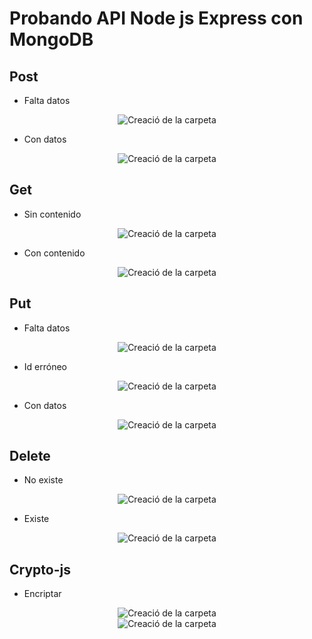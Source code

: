 # Probando API Node js Express con MongoDB

## Post

* Falta datos

<div style="text-align:center;">
<img :src="$withBase('/img/api-nodejs/20.png')" alt="Creació de la carpeta">
</div>

* Con datos

<div style="text-align:center;">
<img :src="$withBase('/img/api-nodejs/21.png')" alt="Creació de la carpeta">
</div>

## Get

* Sin contenido

<div style="text-align:center;">
<img :src="$withBase('/img/api-nodejs/19.png')" alt="Creació de la carpeta">
</div>

* Con contenido

<div style="text-align:center;">
<img :src="$withBase('/img/api-nodejs/22.png')" alt="Creació de la carpeta">
</div>

## Put

* Falta datos

<div style="text-align:center;">
<img :src="$withBase('/img/api-nodejs/24.png')" alt="Creació de la carpeta">
</div>

* Id erróneo

<div style="text-align:center;">
<img :src="$withBase('/img/api-nodejs/25.png')" alt="Creació de la carpeta">
</div>

* Con datos

<div style="text-align:center;">
<img :src="$withBase('/img/api-nodejs/23.png')" alt="Creació de la carpeta">
</div>

## Delete

* No existe

<div style="text-align:center;">
<img :src="$withBase('/img/api-nodejs/26.png')" alt="Creació de la carpeta">
</div>

* Existe

<div style="text-align:center;">
<img :src="$withBase('/img/api-nodejs/27.png')" alt="Creació de la carpeta">
</div>

## Crypto-js

* Encriptar

<div style="text-align:center;">
<img :src="$withBase('/img/api-nodejs/28.png')" alt="Creació de la carpeta">
</div>
<div style="text-align:center;">
<img :src="$withBase('/img/api-nodejs/29.png')" alt="Creació de la carpeta">
</div>